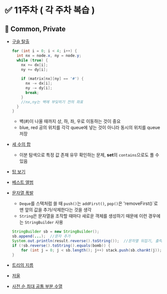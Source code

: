 # ✅ 11주차 ( 각 주차 복습 )

## 📝 Common, Private

- [구슬 탈출](https://www.acmicpc.net/problem/13460)
  ```java
  for (int i = 0; i < 4; i++) {
  	int nx = node.x, ny = node.y;
  	while (true) {
      nx += dx[i];
      ny += dy[i];
      
      if (matrix[nx][ny] == '#') {
  	    nx -= dx[i];
        ny -= dy[i];
        break;
      }
      //nx,ny는 벽에 부딪히기 전의 좌표
  	}
  }
  ```
  - 벽(#)이 나올 때까지 상, 하, 좌, 우로 이동하는 것이 중요
  - blue, red 공의 위치를 각각 queue에 넣는 것이 아니라 동시의 위치를 queue 저장
- [세 수의 합](https://www.acmicpc.net/problem/2295)
  - 이분 탐색으로 특정 값 존재 유무 확인하는 문제, **set**의 `contains`으로도 풀 수 있음
- [탑 보기](https://www.acmicpc.net/problem/22866)
- [베스트 앨범](https://school.programmers.co.kr/learn/courses/30/lessons/42579)
- [문자열 폭발](https://www.acmicpc.net/problem/9935)
  - `Deque`를 스택처럼 쓸 때 `push()`는 `addFirst()`, `pop()`은 'removeFirst()`로 맨 앞의 값을 추가/삭제한다는 것을 생각
  - `String`은 문자열을 조작할 때마다 새로운 객체를 생성하기 때문에 이런 경우에는 `StringBuilder` 사용
  
  ```java
  StringBuilder sb = new StringBuilder();
  sb.append(...);  //문자 추가
  System.out.println(result.reverse().toString());  //문자열 뒤집기, 출력
  if (!sb.reverse().toString().equals(bomb)) {
      for (int j = 0; j < sb.length(); j++) stack.push(sb.charAt(j));
  }
  ```
- [트리의 지름](https://www.acmicpc.net/problem/1167)
- [저울](https://www.acmicpc.net/problem/2437)
- [사전 순 최대 공통 부분 수열](https://www.acmicpc.net/problem/30805)
